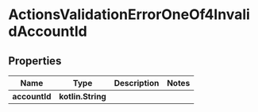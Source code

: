 
# ActionsValidationErrorOneOf4InvalidAccountId

## Properties
| Name | Type | Description | Notes |
| ------------ | ------------- | ------------- | ------------- |
| **accountId** | **kotlin.String** |  |  |



